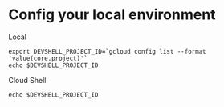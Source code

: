 # Config your local environment

Local 

```
export DEVSHELL_PROJECT_ID=`gcloud config list --format 'value(core.project)'`
echo $DEVSHELL_PROJECT_ID
```

Cloud Shell

```
echo $DEVSHELL_PROJECT_ID 
```
